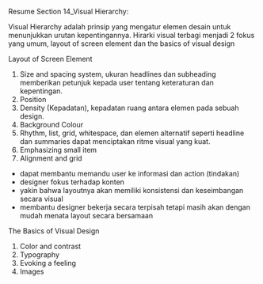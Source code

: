 Resume Section 14_Visual Hierarchy:

Visual Hierarchy adalah prinsip yang mengatur elemen desain untuk menunjukkan urutan kepentingannya.
Hirarki visual terbagi menjadi 2 fokus yang umum, layout of screen element dan the basics of visual design

Layout of Screen Element
1. Size and spacing system, ukuran headlines dan subheading memberikan petunjuk kepada user tentang keteraturan dan kepentingan.
2. Position
3. Density (Kepadatan), kepadatan ruang antara elemen pada sebuah design.
4. Background Colour
5. Rhythm, list, grid, whitespace, dan elemen alternatif seperti headline dan summaries dapat menciptakan ritme visual yang kuat.
6. Emphasizing small item
7. Alignment and grid
- dapat membantu memandu user ke informasi dan action (tindakan)
- designer fokus terhadap konten
- yakin bahwa layoutnya akan memiliki konsistensi dan keseimbangan secara visual
- membantu designer bekerja secara terpisah tetapi masih akan dengan mudah menata layout secara bersamaan

The Basics of Visual Design
1. Color and contrast
2. Typography
3. Evoking a feeling
4. Images